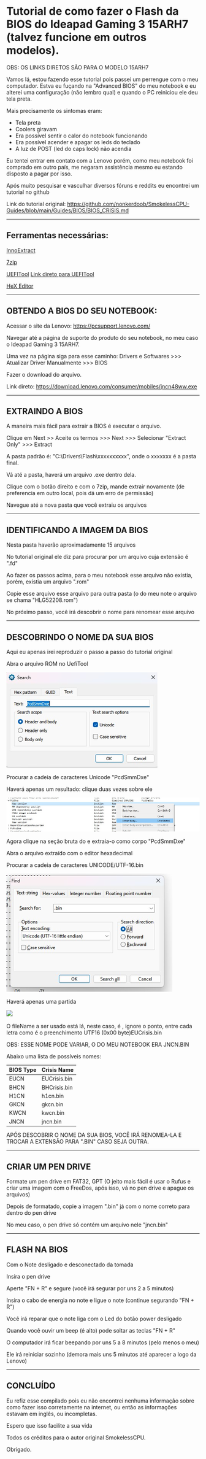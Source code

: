 # Tutorial de como fazer o Flash da BIOS do Ideapad Gaming 3 15ARH7 (talvez funcione em outros modelos).

OBS: OS LINKS DIRETOS SÃO PARA O MODELO 15ARH7

Vamos lá, estou fazendo esse tutorial pois passei um perrengue com o meu computador. Estva eu fuçando na "Advanced BIOS" do meu notebook e eu alterei uma configuração (não lembro qual) e quando o PC reiniciou ele deu tela preta.

Mais precisamente os sintomas eram:
* Tela preta
* Coolers giravam
* Era possível sentir o calor do notebook funcionando
* Era possível acender e apagar os leds do teclado
* A luz de POST (led do caps lock) não acendia

Eu tentei entrar em contato com a Lenovo porém, como meu notebook foi comprado em outro país, me negaram assistência mesmo eu estando disposto a pagar por isso.

Após muito pesquisar e vasculhar diversos fóruns e reddits eu encontrei um tutorial no github

Link do tutorial original: https://github.com/nonkerdoob/SmokelessCPU-Guides/blob/main/Guides/BIOS/BIOS_CRISIS.md

---

## Ferramentas necessárias:

[InnoExtract](https://github.com/dscharrer/innoextract/releases)

[7zip](https://www.7-zip.org/download.html)

[UEFITool](https://github.com/LongSoft/UEFITool/releases)
[Link direto para UEFITool](https://github.com/LongSoft/UEFITool/releases/download/A68/UEFITool_NE_A68_win64.zip)

[HeX Editor](https://mh-nexus.de/en/hxd/)

---

## OBTENDO A BIOS DO SEU NOTEBOOK:

Acessar o site da Lenovo: https://pcsupport.lenovo.com/

Navegar até a página de suporte do produto do seu notebook, no meu caso o Ideapad Gaming 3 15ARH7.

Uma vez na página siga para esse caminho: Drivers e Softwares >>> Atualizar Driver Manualmente >>> BIOS

Fazer o download do arquivo.

Link direto: https://download.lenovo.com/consumer/mobiles/jncn48ww.exe

---

## EXTRAINDO A BIOS

A maneira mais fácil para extrair a BIOS é executar o arquivo.

Clique em Next >> Aceite os termos >>> Next >>> Selecionar "Extract Only" >>> Extract

A pasta padrão é: "C:\Drivers\Flash\xxxxxxxxxx", onde o xxxxxxx é a pasta final.

Vá até a pasta, haverá um arquivo .exe dentro dela.

Clique com o botão direito e com o 7zip, mande extrair novamente (de preferencia em outro local, pois dá um erro de permissão)

Navegue até a nova pasta que você extraiu os arquivos


---

## IDENTIFICANDO A IMAGEM DA BIOS

Nesta pasta haverão aproximadamente 15 arquivos

No tutorial original ele diz para procurar por um arquivo cuja extensão é ".fd"

Ao fazer os passos acima, para o meu notebook esse arquivo não existia, porém, existia um arquivo ".rom"

Copie esse arquivo esse arquivo para outra pasta (o do meu note o arquivo se chama "HLG52208.rom")

No próximo passo, você irá descobrir o nome para renomear esse arquivo

---

## DESCOBRINDO O NOME DA SUA BIOS

Aqui eu apenas irei reproduzir o passo a passo do tutorial original

Abra o arquivo ROM no UefiTool

![](Imagens/PcdSearch.jpg)

Procurar a cadeia de caracteres Unicode "PcdSmmDxe"

Haverá apenas um resultado: clique duas vezes sobre ele

![](Imagens/PCDExtractBody.jpg)

Agora clique na seção bruta do e extraia-o como corpo "PcdSmmDxe"

Abra o arquivo extraído com o editor hexadecimal

Procurar a cadeia de caracteres UNICODE/UTF-16.bin

![](Imagens/HxD_Search.jpg)

Haverá apenas uma partida

![](Imagens/Match.jpg)

O fileName a ser usado está lá, neste caso, é , ignore o ponto, entre cada letra como é o preenchimento UTF16 (0x00 byte)EUCrisis.bin

OBS: ESSE NOME PODE VARIAR, O DO MEU NOTEBOOK ERA JNCN.BIN

Abaixo uma lista de possíveis nomes:

| BIOS Type | Crisis Name   |
|-----------|---------------|
| EUCN      | EUCrisis.bin  |
| BHCN      | BHCrisis.bin  |
| H1CN      | h1cn.bin      |
| GKCN      | gkcn.bin      |
| KWCN      | kwcn.bin      |
| JNCN      | jncn.bin      |


APÓS DESCOBRIR O NOME DA SUA BIOS, VOCÊ IRÁ RENOMEA-LA E TROCAR A EXTENSÃO PARA ".BIN" CASO SEJA OUTRA.

---

## CRIAR UM PEN DRIVE

Formate um pen drive em FAT32, GPT (O jeito mais fácil é usar o Rufus e criar uma imagem com o FreeDos, após isso, vá no pen drive e apague os arquivos)

Depois de formatado, copie a imagem ".bin" já com o nome correto para dentro do pen drive

No meu caso, o pen drive só contém um arquivo nele "jncn.bin"

---

## FLASH NA BIOS

Com o Note desligado e desconectado da tomada

Insira o pen drive

Aperte "FN + R" e segure (você irá segurar por uns 2 a 5 minutos)

Insira o cabo de energia no note e ligue o note (continue segurando "FN + R")

Você irá reparar que o note liga com o Led do botão power desligado

Quando você ouvir um beep (é alto) pode soltar as teclas "FN + R"

O computador irá ficar beepando por uns 5 a 8 minutos (pelo menos o meu)

Ele irá reiniciar sozinho (demora mais uns 5 minutos até aparecer a logo da Lenovo)

---

## CONCLUÍDO

Eu refiz esse compilado pois eu não encontrei nenhuma informação sobre como fazer isso corretamente na internet, ou então as informações estavam em inglês, ou incompletas.

Espero que isso facilite a sua vida

Todos os créditos para o autor original SmokelessCPU.

Obrigado.
